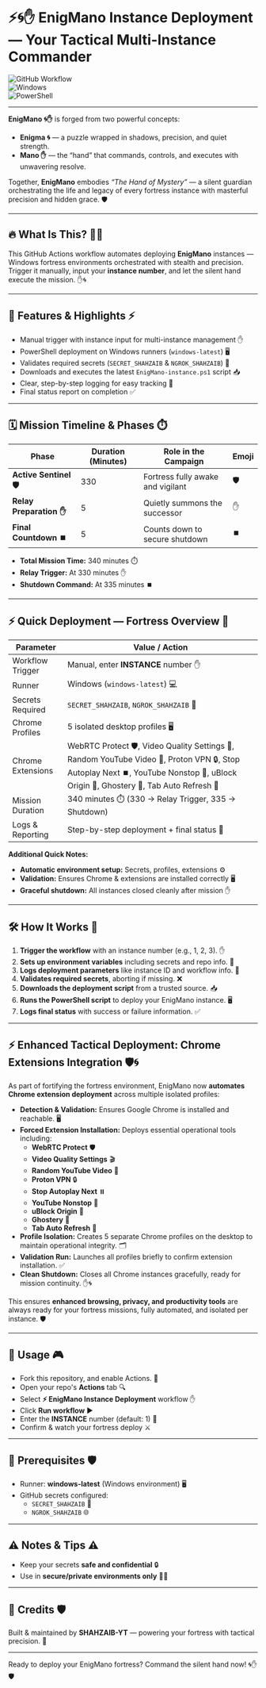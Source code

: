 # ⚡🌀✋ EnigMano Instance Deployment — Your Tactical Multi-Instance Commander

![GitHub Workflow](https://img.shields.io/badge/GitHub-Workflow-blue?style=for-the-badge&logo=github&logoColor=white)  
![Windows](https://img.shields.io/badge/Runner-Windows-lime?style=for-the-badge&logo=windows&logoColor=white)  
![PowerShell](https://img.shields.io/badge/Script-PowerShell-178600?style=for-the-badge&logo=powershell&logoColor=white)

---

**EnigMano 🌀✋** is forged from two powerful concepts:  
- **Enigma 🌀** — a puzzle wrapped in shadows, precision, and quiet strength.  
- **Mano ✋** — the “hand” that commands, controls, and executes with unwavering resolve.  

Together, **EnigMano** embodies *“The Hand of Mystery”* — a silent guardian orchestrating the life and legacy of every fortress instance with masterful precision and hidden grace. 🛡️

---

## 🔥 What Is This? 🕵️‍♂️

This GitHub Actions workflow automates deploying **EnigMano** instances — Windows fortress environments orchestrated with stealth and precision.  
Trigger it manually, input your **instance number**, and let the silent hand execute the mission. ✋🌀

---

## 🚀 Features & Highlights ⚡

- Manual trigger with instance input for multi-instance management ✋  
- PowerShell deployment on Windows runners (`windows-latest`) 🖥️  
- Validates required secrets (`SECRET_SHAHZAIB` & `NGROK_SHAHZAIB`) 🔐  
- Downloads and executes the latest `EnigMano-instance.ps1` script 📥  
- Clear, step-by-step logging for easy tracking 📝  
- Final status report on completion ✅  

---

## 🗓️ Mission Timeline & Phases ⏱️

| Phase                  | Duration (Minutes) | Role in the Campaign                                | Emoji |
|------------------------|------------------|----------------------------------------------------|-------|
| **Active Sentinel 🛡️**   | 330              | Fortress fully awake and vigilant                  | 🛡️ |
| **Relay Preparation ✋**   | 5                | Quietly summons the successor                     | ✋ |
| **Final Countdown ⏹️**    | 5                | Counts down to secure shutdown                    | ⏹️ |

- **Total Mission Time:** 340 minutes ⏱️  
- **Relay Trigger:** At 330 minutes ✋  
- **Shutdown Command:** At 335 minutes ⏹️  

---

## ⚡ Quick Deployment — Fortress Overview 🏰

| Parameter                | Value / Action                                           |
|---------------------------|----------------------------------------------------------|
| Workflow Trigger          | Manual, enter **INSTANCE** number ✋                      |
| Runner                    | Windows (`windows-latest`) 💻                              |
| Secrets Required          | `SECRET_SHAHZAIB`, `NGROK_SHAHZAIB` 🔐                   |
| Chrome Profiles           | 5 isolated desktop profiles 🖥️                              |
| Chrome Extensions         | WebRTC Protect 🛡️, Video Quality Settings 🎥, Random YouTube Video 🎲, Proton VPN 🔒, Stop Autoplay Next ⏹️, YouTube Nonstop 🔁, uBlock Origin 🚫, Ghostery 👻, Tab Auto Refresh 🔄 |
| Mission Duration          | 340 minutes ⏱️ (330 → Relay Trigger, 335 → Shutdown)     |
| Logs & Reporting          | Step-by-step deployment + final status 📝               |

**Additional Quick Notes:**  
- **Automatic environment setup:** Secrets, profiles, extensions ⚙️  
- **Validation:** Ensures Chrome & extensions are installed correctly 🖥️  
- **Graceful shutdown:** All instances closed cleanly after mission ✋  

---

## 🛠️ How It Works 🧩

1. **Trigger the workflow** with an instance number (e.g., 1, 2, 3). ✋  
2. **Sets up environment variables** including secrets and repo info. 🔐  
3. **Logs deployment parameters** like instance ID and workflow info. 📝  
4. **Validates required secrets**, aborting if missing. ❌  
5. **Downloads the deployment script** from a trusted source. 📥  
6. **Runs the PowerShell script** to deploy your EnigMano instance. 🖥️  
7. **Logs final status** with success or failure information. ✅  

---

## ⚡ Enhanced Tactical Deployment: Chrome Extensions Integration 🛡️🌀

As part of fortifying the fortress environment, EnigMano now **automates Chrome extension deployment** across multiple isolated profiles:

- **Detection & Validation:** Ensures Google Chrome is installed and reachable. 🖥️  
- **Forced Extension Installation:** Deploys essential operational tools including:  
  - **WebRTC Protect** 🛡️  
  - **Video Quality Settings** 🎬  
  - **Random YouTube Video** 🔀  
  - **Proton VPN** 🔒  
  - **Stop Autoplay Next** ⏸️  
  - **YouTube Nonstop** 🔁  
  - **uBlock Origin** 🚫  
  - **Ghostery** 👻  
  - **Tab Auto Refresh** 🔄  
- **Profile Isolation:** Creates 5 separate Chrome profiles on the desktop to maintain operational integrity. 🗂️  
- **Validation Run:** Launches all profiles briefly to confirm extension installation. ✅  
- **Clean Shutdown:** Closes all Chrome instances gracefully, ready for mission continuity. ✋🌀  

This ensures **enhanced browsing, privacy, and productivity tools** are always ready for your fortress missions, fully automated, and isolated per instance. 🛡️

---

## 🎯 Usage 🎮

- Fork this repository, and enable Actions. 🍴  
- Open your repo's **Actions** tab 🔍  
- Select **⚡ EnigMano Instance Deployment** workflow ✋  
- Click **Run workflow** ▶️  
- Enter the **INSTANCE** number (default: 1) 🔢  
- Confirm & watch your fortress deploy ⚔️  

---

## 🔐 Prerequisites 🛡️

- Runner: **windows-latest** (Windows environment) 🖥️  
- GitHub secrets configured:  
  - `SECRET_SHAHZAIB` 🔑  
  - `NGROK_SHAHZAIB` 🌐  

---

## ⚠️ Notes & Tips ⚠️

- Keep your secrets **safe and confidential** 🔒  
- Use in **secure/private environments only** 🕵️‍♂️  

---

## 🙌 Credits 🛡️

Built & maintained by **SHAHZAIB-YT** — powering your fortress with tactical precision. 🔋  

---

Ready to deploy your EnigMano fortress? Command the silent hand now! 🌀✋🛡️
